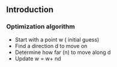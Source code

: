 
## Introduction

### Optimization algorithm

- Start with a point w ( initial guess)
- Find a direction d to move on
- Determine how far (n) to move along d
- Update w = w+ nd

